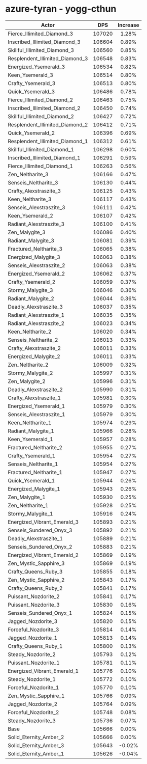 # azure-tyran - yogg-cthun
| Actor | DPS | Increase |
|---|:---:|:---:|
|Fierce_Illimited_Diamond_3|107020|1.28%|
|Inscribed_Illimited_Diamond_3|106604|0.89%|
|Skillful_Illimited_Diamond_3|106560|0.85%|
|Resplendent_Illimited_Diamond_3|106548|0.83%|
|Energized_Ysemerald_3|106534|0.82%|
|Keen_Ysemerald_3|106514|0.80%|
|Crafty_Ysemerald_3|106513|0.80%|
|Quick_Ysemerald_3|106486|0.78%|
|Fierce_Illimited_Diamond_2|106463|0.75%|
|Inscribed_Illimited_Diamond_2|106450|0.74%|
|Skillful_Illimited_Diamond_2|106427|0.72%|
|Resplendent_Illimited_Diamond_2|106412|0.71%|
|Quick_Ysemerald_2|106396|0.69%|
|Resplendent_Illimited_Diamond_1|106312|0.61%|
|Skillful_Illimited_Diamond_1|106298|0.60%|
|Inscribed_Illimited_Diamond_1|106291|0.59%|
|Fierce_Illimited_Diamond_1|106263|0.56%|
|Zen_Neltharite_3|106166|0.47%|
|Senseis_Neltharite_3|106130|0.44%|
|Crafty_Alexstraszite_3|106125|0.43%|
|Keen_Neltharite_3|106117|0.43%|
|Senseis_Alexstraszite_3|106111|0.42%|
|Keen_Ysemerald_2|106107|0.42%|
|Radiant_Alexstraszite_3|106100|0.41%|
|Zen_Malygite_3|106086|0.40%|
|Radiant_Malygite_3|106081|0.39%|
|Fractured_Neltharite_3|106065|0.38%|
|Energized_Malygite_3|106063|0.38%|
|Senseis_Alexstraszite_2|106063|0.38%|
|Energized_Ysemerald_2|106062|0.37%|
|Crafty_Ysemerald_2|106059|0.37%|
|Stormy_Malygite_3|106046|0.36%|
|Radiant_Malygite_2|106044|0.36%|
|Deadly_Alexstraszite_3|106037|0.35%|
|Radiant_Alexstraszite_1|106035|0.35%|
|Radiant_Alexstraszite_2|106023|0.34%|
|Keen_Neltharite_2|106020|0.34%|
|Senseis_Neltharite_2|106013|0.33%|
|Crafty_Alexstraszite_2|106011|0.33%|
|Energized_Malygite_2|106011|0.33%|
|Zen_Neltharite_2|106009|0.32%|
|Stormy_Malygite_2|105997|0.31%|
|Zen_Malygite_2|105996|0.31%|
|Deadly_Alexstraszite_2|105990|0.31%|
|Crafty_Alexstraszite_1|105981|0.30%|
|Energized_Ysemerald_1|105979|0.30%|
|Senseis_Alexstraszite_1|105979|0.30%|
|Keen_Neltharite_1|105974|0.29%|
|Radiant_Malygite_1|105966|0.28%|
|Keen_Ysemerald_1|105957|0.28%|
|Fractured_Neltharite_2|105955|0.27%|
|Crafty_Ysemerald_1|105954|0.27%|
|Senseis_Neltharite_1|105954|0.27%|
|Fractured_Neltharite_1|105947|0.27%|
|Quick_Ysemerald_1|105944|0.26%|
|Energized_Malygite_1|105943|0.26%|
|Zen_Malygite_1|105930|0.25%|
|Zen_Neltharite_1|105928|0.25%|
|Stormy_Malygite_1|105916|0.24%|
|Energized_Vibrant_Emerald_3|105893|0.21%|
|Senseis_Sundered_Onyx_3|105892|0.21%|
|Deadly_Alexstraszite_1|105889|0.21%|
|Senseis_Sundered_Onyx_2|105883|0.21%|
|Energized_Vibrant_Emerald_2|105869|0.19%|
|Zen_Mystic_Sapphire_3|105869|0.19%|
|Crafty_Queens_Ruby_3|105855|0.18%|
|Zen_Mystic_Sapphire_2|105843|0.17%|
|Crafty_Queens_Ruby_2|105841|0.17%|
|Puissant_Nozdorite_2|105841|0.17%|
|Puissant_Nozdorite_3|105830|0.16%|
|Senseis_Sundered_Onyx_1|105824|0.15%|
|Jagged_Nozdorite_3|105820|0.15%|
|Forceful_Nozdorite_3|105814|0.14%|
|Jagged_Nozdorite_1|105813|0.14%|
|Crafty_Queens_Ruby_1|105800|0.13%|
|Steady_Nozdorite_2|105793|0.12%|
|Puissant_Nozdorite_1|105781|0.11%|
|Energized_Vibrant_Emerald_1|105776|0.10%|
|Steady_Nozdorite_1|105772|0.10%|
|Forceful_Nozdorite_1|105770|0.10%|
|Zen_Mystic_Sapphire_1|105766|0.09%|
|Jagged_Nozdorite_2|105764|0.09%|
|Forceful_Nozdorite_2|105748|0.08%|
|Steady_Nozdorite_3|105736|0.07%|
|Base|105666|0.00%|
|Solid_Eternity_Amber_2|105666|0.00%|
|Solid_Eternity_Amber_3|105643|-0.02%|
|Solid_Eternity_Amber_1|105626|-0.04%|
